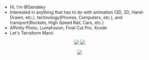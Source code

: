 - Hi, I’m @Sendeky
- Interested in anything that has to do with animation (3D, 2D, Hand-Drawn, etc.), technology(Phones, Computers, etc.), and transport(Rockets, High Speed Rail, Cars, etc.)
- Affinity Photo, Lumafusion, Final Cut Pro, Xcode
- Let's Terraform Mars!

<p align="center">
  <img src="https://github-readme-stats.vercel.app/api/top-langs/?username=sendeky&langs_count=8&hide=css,jupyter%20Notebook&layout=compact&theme=transparent" />
  <img src="https://github-readme-stats.vercel.app/api?username=sendeky&count_private=true&show_icons=true&theme=transparent&rank_icon=github">
<!-- [![Top Langs](https://github-readme-stats.vercel.app/api/top-langs/?username=sendeky&langs_count=8&hide=css,jupyter%20Notebook&layout=compact&theme=transparent)](https://github.com/anuraghazra/github-readme-stats) -->
<!-- [![Sendeky's GitHub stats](https://github-readme-stats.vercel.app/api?username=sendeky&count_private=true&show_icons=true&theme=transparent)]  (https://github.com/anuraghazra/github-readme-stats) -->
<!-- ![](https://github.com/Sendeky/Sendeky/blob/main/terraforming_mars.gif) -->
</p>

<p align="center">
  <img src="https://github.com/Sendeky/Sendeky/blob/main/terraforming_mars.gif" />
</p>
<!-- https://github.com/Sendeky/Sendeky/blob/main/terraforming_mars.gif -->


<!---
Sendeky/Sendeky is a ✨ special ✨ repository because its `README.md` (this file) appears on your GitHub profile.
You can click the Preview link to take a look at your changes.
--->
